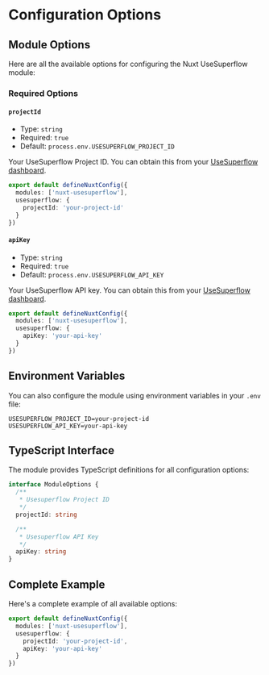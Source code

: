 # Configuration Options

## Module Options

Here are all the available options for configuring the Nuxt UseSuperflow module:

### Required Options

#### `projectId`

- Type: `string`
- Required: `true`
- Default: `process.env.USESUPERFLOW_PROJECT_ID`

Your UseSuperflow Project ID. You can obtain this from your [UseSuperflow dashboard](https://usesuperflow.com/dashboard).

```ts
export default defineNuxtConfig({
  modules: ['nuxt-usesuperflow'],
  usesuperflow: {
    projectId: 'your-project-id'
  }
})
```

#### `apiKey`

- Type: `string`
- Required: `true`
- Default: `process.env.USESUPERFLOW_API_KEY`

Your UseSuperflow API key. You can obtain this from your [UseSuperflow dashboard](https://usesuperflow.com/dashboard).

```ts
export default defineNuxtConfig({
  modules: ['nuxt-usesuperflow'],
  usesuperflow: {
    apiKey: 'your-api-key'
  }
})
```

## Environment Variables

You can also configure the module using environment variables in your `.env` file:

```env
USESUPERFLOW_PROJECT_ID=your-project-id
USESUPERFLOW_API_KEY=your-api-key
```

## TypeScript Interface

The module provides TypeScript definitions for all configuration options:

```ts
interface ModuleOptions {
  /**
   * Usesuperflow Project ID
   */
  projectId: string

  /**
   * Usesuperflow API Key
   */
  apiKey: string
}
```

## Complete Example

Here's a complete example of all available options:

```ts
export default defineNuxtConfig({
  modules: ['nuxt-usesuperflow'],
  usesuperflow: {
    projectId: 'your-project-id',
    apiKey: 'your-api-key'
  }
})
```
